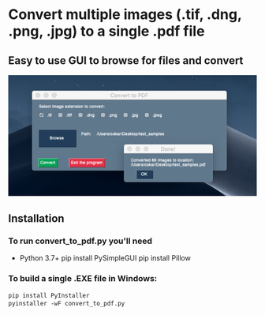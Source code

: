 # Convert multiple images (.tif, .dng, .png, .jpg) to a single .pdf file

## Easy to use GUI to browse for files and convert
![Example on OSX](img/example.png)

## Installation
### To run convert_to_pdf.py you'll need
- Python 3.7+
    pip install PySimpleGUI
    pip install Pillow

### To build a single .EXE file in Windows:
    pip install PyInstaller
    pyinstaller -wF convert_to_pdf.py